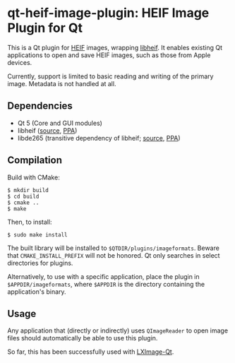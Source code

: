 # qt-heif-image-plugin: HEIF Image Plugin for Qt
This is a Qt plugin for [HEIF] images, wrapping [libheif]. It enables existing
Qt applications to open and save HEIF images, such as those from Apple devices.

[HEIF]: https://en.wikipedia.org/wiki/High_Efficiency_Image_File_Format
[libheif]: https://github.com/strukturag/libheif

Currently, support is limited to basic reading and writing of the primary
image. Metadata is not handled at all.

## Dependencies
- Qt 5 (Core and GUI modules)
- libheif ([source](https://github.com/strukturag/libheif),
  [PPA](https://launchpad.net/~strukturag/+archive/ubuntu/libheif))
- libde265 (transitive dependency of libheif;
  [source](https://github.com/strukturag/libde265),
  [PPA](https://launchpad.net/~strukturag/+archive/ubuntu/libde265))

## Compilation
Build with CMake:
```
$ mkdir build
$ cd build
$ cmake ..
$ make
```

Then, to install:
```
$ sudo make install
```

The built library will be installed to `$QTDIR/plugins/imageformats`. Beware
that `CMAKE_INSTALL_PREFIX` will not be honored. Qt only searches in select
directories for plugins.

Alternatively, to use with a specific application, place the plugin in
`$APPDIR/imageformats`, where `$APPDIR` is the directory containing the
application's binary.

## Usage
Any application that (directly or indirectly) uses `QImageReader` to open image
files should automatically be able to use this plugin.

So far, this has been successfully used with
[LXImage-Qt](https://github.com/lxqt/lximage-qt).
